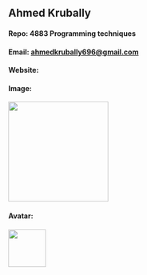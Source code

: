 ## Ahmed Krubally
#### Repo: 4883 Programming techniques 
#### Email: ahmedkrubally696@gmail.com
#### Website:
#### Image:
<img src="(https://github.com/Med0sin/programming_lang_go/blob/main/image_assests/3Z7A7148.JPG?raw=true)" width="200">

#### Avatar:
<img src="(https://github.com/Med0sin/programming_lang_go/blob/main/image_assests/ichigo2.jpeg?raw=true)" width="75">
